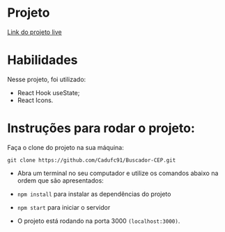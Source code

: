 # Projeto
[Link do projeto live](https://buscador-cep-chi.vercel.app/)

# Habilidades
Nesse projeto, foi utilizado:

- React Hook useState;
- React Icons.

# Instruções para rodar o projeto:
Faça o clone do projeto na sua máquina:

 `git clone https://github.com/Cadufc91/Buscador-CEP.git`

- Abra um terminal no seu computador e utilize os comandos abaixo na ordem que são apresentados:

- `npm install` para instalar as dependências do projeto

- `npm start` para iniciar o servidor

- O projeto está rodando na porta 3000 `(localhost:3000)`.
